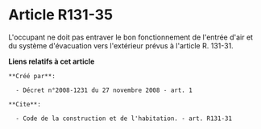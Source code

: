# Article R131-35

L'occupant ne doit pas entraver le bon fonctionnement de l'entrée d'air et du système d'évacuation vers l'extérieur prévus à
l'article R. 131-31.

**Liens relatifs à cet article**

	**Créé par**:

	  - Décret n°2008-1231 du 27 novembre 2008 - art. 1

	**Cite**:

	  - Code de la construction et de l'habitation. - art. R131-31
